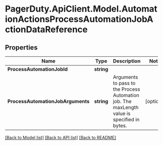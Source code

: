# PagerDuty.ApiClient.Model.AutomationActionsProcessAutomationJobActionDataReference
## Properties

Name | Type | Description | Notes
------------ | ------------- | ------------- | -------------
**ProcessAutomationJobId** | **string** |  | 
**ProcessAutomationJobArguments** | **string** | Arguments to pass to the Process Automation job. The maxLength value is specified in bytes. | [optional] 

[[Back to Model list]](../README.md#documentation-for-models) [[Back to API list]](../README.md#documentation-for-api-endpoints) [[Back to README]](../README.md)

